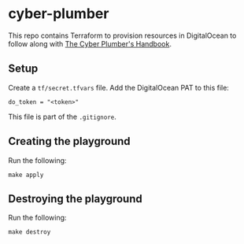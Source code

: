 # cyber-plumber

This repo contains Terraform to provision resources in DigitalOcean to follow along with [The Cyber Plumber's Handbook](https://github.com/opsdisk/the_cyber_plumbers_handbook).

## Setup

Create a `tf/secret.tfvars` file. Add the DigitalOcean PAT to this file:

```
do_token = "<token>"
```

This file is part of the `.gitignore`.

## Creating the playground

Run the following:

```
make apply
```

## Destroying the playground

Run the following:

```
make destroy
```

